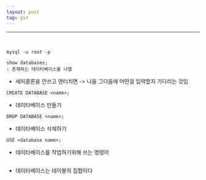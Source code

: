 ```yaml
---
layout: post
tag: git
---
```

***
<br>


```
mysql -u root -p
```

```
show databases;
: 존재하는 데이터베이스를 나열
```
* 세미콜론을 안쓰고 엔터치면 -> 나옴 그다음에 어떤걸 입력할지 기다리는 것임
```
CREATE DATABASE <name>;
```
- 데이타베이스 만들기
```
DROP DATABASE <name>;
```
- 데이타베이스 삭제하기
```
USE <database name>;
```
- 데이타베이스를 작업하기위해 쓰는 명령어
```

```
- 데이타베이스는 테이블의 집합이다


